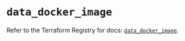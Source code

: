 # `data_docker_image`

Refer to the Terraform Registry for docs: [`data_docker_image`](https://registry.terraform.io/providers/kreuzwerker/docker/3.1.2/docs/data-sources/image).
